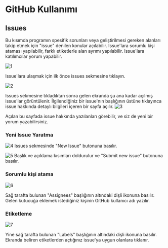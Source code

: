 # GitHub Kullanımı


## Issues

Bu kısımda programın spesifik sorunları veya geliştirilmesi gereken alanları takip etmek için "issue" denilen konular açılabilir. Issue'lara sorumlu kişi ataması yapılabilir, farklı etiketlerle alan ayrımı yapılabilir. Issue'lara katılımcılar yorum yapabilir.  

![1](https://user-images.githubusercontent.com/91962945/136782802-2d2ed55b-8129-4900-a265-9f8b909367a2.png)  

Issue'lara ulaşmak için ilk önce issues sekmesine tıklayın.

![2](https://user-images.githubusercontent.com/91962945/136782852-7e7eec40-2dcd-4553-a802-77dad236b492.png)  

Issues sekmesine tıkladıktan sonra gelen ekranda şu ana kadar açılmış issue'lar görüntülenir. İlgilendiğiniz bir issue'nın başlığının üstüne tıklayınca issue hakkında detaylı bilgileri içeren bir sayfa açılır.
![3](https://user-images.githubusercontent.com/91962945/136782901-940bc24d-6ba9-4b71-9654-2a42806b4e19.png)  

Açılan bu sayfada issue hakkında yazılanları görebilir, ve siz de yeni bir yorum yazabilirsiniz.

### Yeni Issue Yaratma
![4](https://user-images.githubusercontent.com/91962945/136783172-14fcee71-b236-43e1-96a8-2a4dfb982e84.png)
Issues sekmesinde "New Issue" butonuna basılır.

![5](https://user-images.githubusercontent.com/91962945/136783191-fcd157f2-8581-4fe4-a4cd-31124bc867c1.png)
Başlık ve açıklama kısımları doldurulur ve "Submit new issue" butonuna basılır.

### Sorumlu kişi atama
![6](https://user-images.githubusercontent.com/91962945/136783386-9e8d7880-da3b-405c-864a-2ae84f4fe3d6.png)  

Sağ tarafta bulunan "Assignees" başlığının altındaki dişli ikonuna basılır. Gelen kutucuğa eklemek istediğiniz kişinin GitHub kullanıcı adı yazılır.

### Etiketleme
![7](https://user-images.githubusercontent.com/91962945/136783407-68da6dd6-bcec-45ed-aa7d-d700efb7b362.png)  

Yine sağ tarafta bulunan "Labels" başlığının altındaki dişli ikonuna basılır. Ekranda beliren etiketlerden açtığınız issue'ya uygun olanlara tıklanır. 
